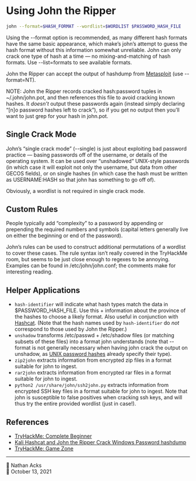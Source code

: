 # Using John the Ripper

```bash
john --format=$HASH_FORMAT --wordlist=$WORDLIST $PASSWORD_HASH_FILE
```

Using the --format option is recommended, as many different hash formats have the same basic appearance, which make’s john’s attempt to guess the hash format without this information somewhat unreliable. John can only crack one type of hash at a time — no mixing-and-matching of hash formats. Use --list=formats to see available formats.

John the Ripper can accept the output of hashdump from [Metasploit](metasploit.md) (use --format=NT).

NOTE: John the Ripper records cracked hash:password tuples in ~/.john/john.pot, and then references this file to avoid cracking known hashes. It *doesn’t* output these passwords again (instead simply declaring “[n]o password hashes left to crack”), so if you get no output then you’ll want to just grep for your hash in john.pot.

## Single Crack Mode

John’s “single crack mode” (--single) is just about exploiting bad password practice — basing passwords off of the username, or details of the operating system. It can be used over “unshadowed” UNIX-style passwords (in which case it will exploit not only the username, but data from other GECOS fields), or on single hashes (in which case the hash must be written as USERNAME:HASH so that john has something to go off of).

Obviously, a wordlist is not required in single crack mode.

## Custom Rules

People typically add “complexity” to a password by appending or prepending the required numbers and symbols (capital letters generally live on either the beginning or end of the password).

John’s rules can be used to construct additional permutations of a wordlist to cover these cases. The rule syntax isn’t really covered in the TryHackMe room, but seems to be just close enough to regexes to be annoying. Examples can be found in /etc/john/john.conf; the comments make for interesting reading.

## Helper Applications

* `hash-identifier` will indicate what hash types match the data in $PASSWORD_HASH_FILE. Use this + information about the province of the hashes to choose a likely format. Also useful in conjunction with [Hashcat](hashcat.md). (Note that the hash names used by `hash-identifier` do *not* correspond to those used by John the Ripper.)
* `unshadow` transforms /etc/passwd + /etc/shadow files (or matching subsets of these files) into a format john understands (note that --format is not generally necessary when having john crack the output on unshadow, as [UNIX password hashes](linux-and-bsd-password-hashes.md) already specify their type).
* `zip2john` extracts information from encrypted zip files in a format suitable for john to ingest.
* `rar2john` extracts information from encrypted rar files in a format suitable for john to ingest.
* `python2 /usr/share/john/ssh2john.py` extracts information from encrypted SSH key files in a format suitable for john to ingest. Note that john is susceptible to false positives when cracking ssh keys, and will thus try the entire provided wordlist (just in case!).

## References

* [TryHackMe: Complete Beginner](tryhackme-complete-beginner.md)
* [Kali Hashcat and John the Ripper Crack Windows Password hashdump](https://pentesthacker.com/2020/12/27/kali-hashcat-and-john-the-ripper-crack-windows-password-hashdump/)
* [TryHackMe: Game Zone](tryhackme-game-zone.md)

- - - -

<span aria-hidden="true">👤</span> Nathan Acks  
<span aria-hidden="true">📅</span> October 13, 2021
